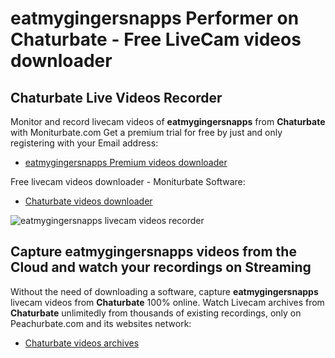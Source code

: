 # eatmygingersnapps Performer on Chaturbate - Free LiveCam videos downloader

## Chaturbate Live Videos Recorder

Monitor and record livecam videos of **eatmygingersnapps** from **Chaturbate** with Moniturbate.com
Get a premium trial for free by just and only registering with your Email address:
* [eatmygingersnapps Premium videos downloader](https://moniturbate.com/request-demo-licence-key.html)

Free livecam videos downloader - Moniturbate Software:
* [Chaturbate videos downloader](https://moniturbate.com/moniturbate-download-software.html)

![eatmygingersnapps livecam videos recorder](https://peachurnet.com/templates/moniturbate-software.png)


## Capture eatmygingersnapps videos from the Cloud and watch your recordings on Streaming

Without the need of downloading a software, capture **eatmygingersnapps** livecam videos from **Chaturbate** 100% online.
Watch Livecam archives from **Chaturbate** unlimitedly from thousands of existing recordings, only on Peachurbate.com and its websites network:
* [Chaturbate videos archives](https://peachurnet.com/)